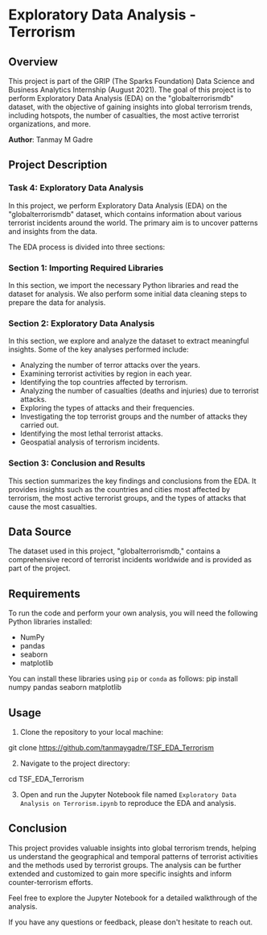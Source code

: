 # Exploratory Data Analysis - Terrorism

## Overview

This project is part of the GRIP (The Sparks Foundation) Data Science and Business Analytics Internship (August 2021). The goal of this project is to perform Exploratory Data Analysis (EDA) on the "globalterrorismdb" dataset, with the objective of gaining insights into global terrorism trends, including hotspots, the number of casualties, the most active terrorist organizations, and more.

**Author**: Tanmay M Gadre

## Project Description

### Task 4: Exploratory Data Analysis

In this project, we perform Exploratory Data Analysis (EDA) on the "globalterrorismdb" dataset, which contains information about various terrorist incidents around the world. The primary aim is to uncover patterns and insights from the data.

The EDA process is divided into three sections:

### Section 1: Importing Required Libraries

In this section, we import the necessary Python libraries and read the dataset for analysis. We also perform some initial data cleaning steps to prepare the data for analysis.

### Section 2: Exploratory Data Analysis

In this section, we explore and analyze the dataset to extract meaningful insights. Some of the key analyses performed include:

- Analyzing the number of terror attacks over the years.
- Examining terrorist activities by region in each year.
- Identifying the top countries affected by terrorism.
- Analyzing the number of casualties (deaths and injuries) due to terrorist attacks.
- Exploring the types of attacks and their frequencies.
- Investigating the top terrorist groups and the number of attacks they carried out.
- Identifying the most lethal terrorist attacks.
- Geospatial analysis of terrorism incidents.

### Section 3: Conclusion and Results

This section summarizes the key findings and conclusions from the EDA. It provides insights such as the countries and cities most affected by terrorism, the most active terrorist groups, and the types of attacks that cause the most casualties.

## Data Source

The dataset used in this project, "globalterrorismdb," contains a comprehensive record of terrorist incidents worldwide and is provided as part of the project.

## Requirements

To run the code and perform your own analysis, you will need the following Python libraries installed:

- NumPy
- pandas
- seaborn
- matplotlib

You can install these libraries using `pip` or `conda` as follows:
pip install numpy pandas seaborn matplotlib

## Usage

1. Clone the repository to your local machine:

git clone https://github.com/tanmaygadre/TSF_EDA_Terrorism

2. Navigate to the project directory:

cd TSF_EDA_Terrorism

3. Open and run the Jupyter Notebook file named `Exploratory Data Analysis on Terrorism.ipynb` to reproduce the EDA and analysis.

## Conclusion

This project provides valuable insights into global terrorism trends, helping us understand the geographical and temporal patterns of terrorist activities and the methods used by terrorist groups. The analysis can be further extended and customized to gain more specific insights and inform counter-terrorism efforts.

Feel free to explore the Jupyter Notebook for a detailed walkthrough of the analysis.

If you have any questions or feedback, please don't hesitate to reach out.
